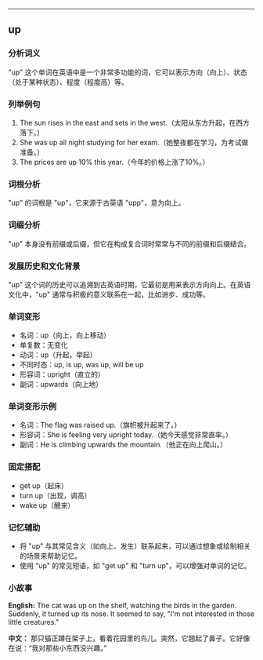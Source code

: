 
---------------
## up
### 分析词义
"up" 这个单词在英语中是一个非常多功能的词，它可以表示方向（向上）、状态（处于某种状态）、程度（程度高）等。

### 列举例句
1. The sun rises in the east and sets in the west.（太阳从东方升起，在西方落下。）
2. She was up all night studying for her exam.（她整夜都在学习，为考试做准备。）
3. The prices are up 10% this year.（今年的价格上涨了10%。）

### 词根分析
"up" 的词根是 "up"，它来源于古英语 "upp"，意为向上。

### 词缀分析
"up" 本身没有前缀或后缀，但它在构成复合词时常常与不同的前缀和后缀结合。

### 发展历史和文化背景
"up" 这个词的历史可以追溯到古英语时期，它最初是用来表示方向向上。在英语文化中，"up" 通常与积极的意义联系在一起，比如进步、成功等。

### 单词变形
- 名词：up（向上，向上移动）
- 单复数：无变化
- 动词：up（升起，举起）
- 不同时态：up, is up, was up, will be up
- 形容词：upright（直立的）
- 副词：upwards（向上地）

### 单词变形示例
- 名词：The flag was raised up.（旗帜被升起来了。）
- 形容词：She is feeling very upright today.（她今天感觉非常直率。）
- 副词：He is climbing upwards the mountain.（他正在向上爬山。）

### 固定搭配
- get up（起床）
- turn up（出现，调高）
- wake up（醒来）

### 记忆辅助
- 将 "up" 与其常见含义（如向上、发生）联系起来，可以通过想象或绘制相关的场景来帮助记忆。
- 使用 "up" 的常见短语，如 "get up" 和 "turn up"，可以增强对单词的记忆。

### 小故事
**English:**
The cat was up on the shelf, watching the birds in the garden. Suddenly, it turned up its nose. It seemed to say, "I'm not interested in those little creatures."

**中文：**
那只猫正蹲在架子上，看着花园里的鸟儿。突然，它翘起了鼻子。它好像在说：“我对那些小东西没兴趣。”

